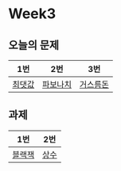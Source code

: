 # Week3

## 오늘의 문제

| 1번                                               | 2번                                            | 3번                                              |
| ------------------------------------------------- | ---------------------------------------------- | ------------------------------------------------ |
| [최댓값](https://www.acmicpc.net/problem/2562) | [파보나치](https://www.acmicpc.net/problem/10870) | [거스름돈](https://www.acmicpc.net/problem/5585) |

## 과제

| 1번                                                                           | 2번                                                                            
| ----------------------------------------------------------------------------- | ------------------------------------------------------------------------------ 
| [블랙잭](https://www.acmicpc.net/problem/2798) | [상수](https://www.acmicpc.net/problem/2908) 
